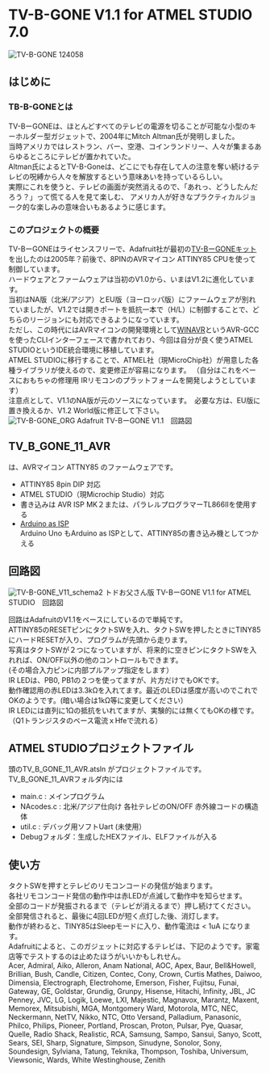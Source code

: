 # TV-B-GONE V1.1 for ATMEL STUDIO 7.0
![TV-B-GONE 124058](https://github.com/todopapa/TV_B_GONE_11_AVR/assets/16860878/4fface5c-bb94-4956-87a0-1fbb0f91fc2d)

## はじめに
### TB-B-GONEとは
TV-BーGONEは、ほとんどすべてのテレビの電源を切ることが可能な小型のキーホルダー型ガジェットで、2004年にMitch 
Altman氏が発明しました。  
当時アメリカではレストラン、バー、空港、コインランドリー、人々が集まるあらゆるところにテレビが置かれていた。  
Altman氏によるとTV-B-Goneは、どこにでも存在して人の注意を奪い続けるテレビの呪縛から人々を解放するという意味あいを持っているらしい。  
実際にこれを使うと、テレビの画面が突然消えるので、「あれっ、どうしたんだろう？」って慌てる人を見て楽しむ、
アメリカ人が好きなプラクティカルジョーク的な楽しみの意味合いもあるように感じます。  

### このプロジェクトの概要
TV-BーGONEはライセンスフリーで、Adafruit社が最初の[TV-BーGONEキット](https://www.adafruit.com/product/73)を出したのは2005年？前後で、8PINのAVRマイコン ATTINY85 CPUを使って制御しています。  
ハードウェアとファームウェアは当初のV1.0から、いまはV1.2に進化しています。  
当初はNA版（北米/アジア）とEU版（ヨーロッパ版）にファームウェアが別れていましたが、V1.2では開きポートを抵抗一本で（H/L）に制御することで、どちらのリージョンにも対応できるようになっています。    
ただし、この時代にはAVRマイコンの開発環境として[WINAVR](https://winavr.sourceforge.net/)というAVR-GCCを使ったCLIインターフェースで書かれており、今回は自分が良く使うATMEL STUDIOというIDE統合環境に移植しています。  
ATMEL STUDIOに移行することで、ATMEL社（現MicroChip社）が用意した各種ライブラリが使えるので、変更修正が容易になります。   （自分はこれをベースにおもちゃの修理用 IRリモコンのプラットフォームを開発しようとしています）  
注意点として、V1.1のNA版が元のソースになっています。　必要な方は、EU版に置き換えるか、V1.2 World版に修正して下さい。  
![TV-B-GONE_ORG](https://github.com/todopapa/TV_B_GONE_11_AVR/assets/16860878/55073afe-6188-482c-b98b-c53ae8d22c4e)
Adafruit TV-BーGONE V1.1　回路図

## **TV_B_GONE_11_AVR**

は、AVRマイコン ATTNY85 のファームウェアです。  

* ATTINY85 8pin DIP 対応  
* ATMEL STUDIO（現Microchip Studio）対応  
* 書き込みは AVR ISP MK２または、パラレルプログラマーTL866IIを使用する  
* [Arduino as ISP](https://www.instructables.com/How-to-Program-an-Attiny85-From-an-Arduino-Uno/)  
   Arduino Uno もArduino as ISPとして、ATTINY85の書き込み機としてつかえる  

## 回路図

![TV-B-G0NE_V11_schema2](https://github.com/todopapa/TV_B_GONE_11_AVR/assets/16860878/138e9fda-cf0d-42bb-96d1-0e9e03881eaa)
トドお父さん版 TV-BーGONE V1.1 for ATMEL STUDIO　回路図  

回路はAdafruitのV1.1をベースにしているので単純です。  
ATTINY85のRESETピンにタクトSWを入れ、タクトSWを押したときにTINY85にハードRESETが入り、プログラムが先頭から走ります。  
写真はタクトSWが２つになっていますが、将来的に空きピンにタクトSWを入れれば、ON/OFF以外の他のコントロールもできます。  
(その場合入力ピンに内部プルアップ指定をします）  
IR LEDは、PB0, PB1の２つを使ってますが、片方だけでもOKです。  
動作確認用の赤LEDは3.3kΩを入れてます。最近のLEDは感度が高いのでこれでOKのようです。(暗い場合は1kΩ等に変更してください）  
IR LEDには直列に1Ωの抵抗をいれてますが、実験的には無くてもOKの様です。（Q1トランジスタのベース電流ｘHfeで流れる）  

## ATMEL STUDIOプロジェクトファイル

頭のTV_B_GONE_11_AVR.atsln がプロジェクトファイルです。TV_B_GONE_11_AVRフォルダ内には  
* main.c : メインプログラム  
* NAcodes.c : 北米/アジア仕向け 各社テレビのON/OFF 赤外線コードの構造体  
* util.c : デバッグ用ソフトUart (未使用）  
* Debugフォルダ：生成したHEXファイル、ELFファイルが入る  

## 使い方

タクトSWを押すとテレビのリモコンコードの発信が始まります。  
各社リモコンコード発信の動作中は赤LEDが点滅して動作中を知らせます。  
全部のコードが発振されるまで（テレビが消えるまで）押し続けてください。  
全部発信されると、最後に4回LEDが短く点灯した後、消灯します。  
動作が終わると、TINY85はSleepモードに入り、動作電流は < 1uA になります。  
Adafruitによると、このガジェットに対応するテレビは、下記のようです。家電店等でテストするのは止めたほうがいいかもしれせん。  
Acer, Admiral, Aiko, Alleron, Anam National, AOC, Apex, Baur, Bell&Howell, Brillian, Bush, Candle, Citizen, Contec, Cony, Crown, Curtis Mathes, Daiwoo, Dimensia, Electrograph, Electrohome, Emerson, Fisher, Fujitsu, Funai, Gateway, GE, Goldstar, Grundig, Grunpy, Hisense, Hitachi, Infinity, JBL, JC Penney, JVC, LG, Logik, Loewe, LXI, Majestic, Magnavox, Marantz, Maxent, Memorex, Mitsubishi, MGA, Montgomery Ward, Motorola, MTC, NEC, Neckermann, NetTV, Nikko, NTC, Otto Versand, Palladium, Panasonic, Philco, Philips, Pioneer, Portland, Proscan, Proton, Pulsar, Pye, Quasar, Quelle, Radio Shack, Realistic, RCA, Samsung, Sampo, Sansui, Sanyo, Scott, Sears, SEI, Sharp, Signature, Simpson, Sinudyne, Sonolor, Sony, Soundesign, Sylviana, Tatung, Teknika, Thompson, Toshiba, Universum, Viewsonic, Wards, White Westinghouse, Zenith
